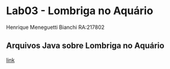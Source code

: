 # Lab03 - Lombriga no Aquário

Henrique Meneguetti Bianchi 
RA:217802

## Arquivos Java sobre Lombriga no Aquário

[link](src/pt/c02oo/s02classe/s03lombriga)